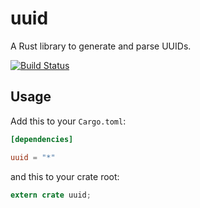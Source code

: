 uuid
====

A Rust library to generate and parse UUIDs.

[![Build Status](https://travis-ci.org/rust-lang/uuid.svg?branch=master)](https://travis-ci.org/rust-lang/uuid)


## Usage

Add this to your `Cargo.toml`:

```toml
[dependencies]

uuid = "*"
```

and this to your crate root:

```rust
extern crate uuid;
```
